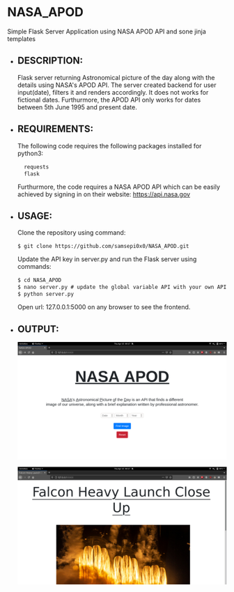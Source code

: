 # NASA_APOD

   Simple Flask Server Application using NASA APOD API and sone jinja templates


* ## DESCRIPTION:
   Flask server returning Astronomical picture of the day along with the details using
   NASA's APOD API.
   The server created backend for user input(date), filters it and renders accordingly.
   It does not works for fictional dates. 
   Furthurmore, the APOD API only works for dates between 5th June 1995 and present date.
 
* ## REQUIREMENTS:
   The following code requires the following packages installed for python3:
   
    ```
      requests
      flask
    ```
    
   Furthurmore, the code requires a NASA APOD API which can be easily achieved by signing
   in on their website: https://api.nasa.gov

* ## USAGE:
   Clone the repository using command:
   
    ```
    $ git clone https://github.com/samsepi0x0/NASA_APOD.git
    ```
   
   Update the API key in server.py and run the Flask server using commands:
   
    ```
    $ cd NASA_APOD
    $ nano server.py # update the global variable API with your own API
    $ python server.py
    ```
    
   Open url: 127.0.0.1:5000 on any browser to see the frontend.
    
    
* ## OUTPUT:

   ![Screenshot](https://github.com/samsepi0x0/NASA_APOD/blob/main/screenshots/Screenshot%20from%202021-04-15%2000-17-09.png)

   ![Screenshot](https://github.com/samsepi0x0/NASA_APOD/blob/main/screenshots/Screenshot%20from%202021-04-15%2000-17-33.png)

